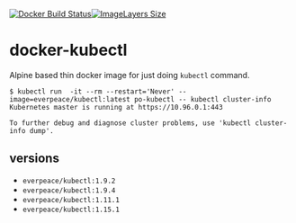 [![Docker Build Status](https://img.shields.io/docker/build/everpeace/kubectl.svg)](https://hub.docker.com/r/everpeace/kubectl/)[![ImageLayers Size](https://img.shields.io/imagelayers/image-size/everpeace/kubectl/latest.svg)](https://hub.docker.com/r/everpeace/kubectl/)

# docker-kubectl
Alpine based thin docker image for just doing `kubectl` command.

```
$ kubectl run  -it --rm --restart='Never' --image=everpeace/kubectl:latest po-kubectl -- kubectl cluster-info
Kubernetes master is running at https://10.96.0.1:443

To further debug and diagnose cluster problems, use 'kubectl cluster-info dump'.
```

## versions
- `everpeace/kubectl:1.9.2`
- `everpeace/kubectl:1.9.4`
- `everpeace/kubectl:1.11.1`
- `everpeace/kubectl:1.15.1`